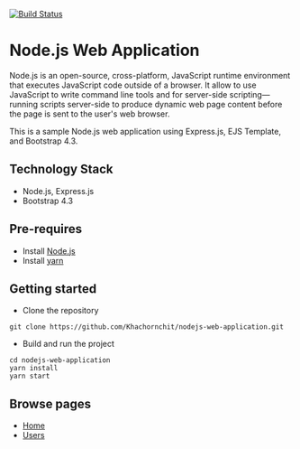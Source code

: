 [![Build Status](https://travis-ci.org/Khachornchit/Node.js-Web-Application.svg?branch=master)](https://travis-ci.org/Khachornchit/Node.js-Web-Application)

# Node.js Web Application
Node.js is an open-source, cross-platform, JavaScript runtime environment that executes JavaScript code outside of a browser. It allow to use JavaScript to write command line tools and for server-side scripting—running scripts server-side to produce dynamic web page content before the page is sent to the user's web browser.

This is a sample Node.js web application using Express.js, EJS Template, and Bootstrap 4.3.

## Technology Stack
* Node.js, Express.js
* Bootstrap 4.3

## Pre-requires
* Install [Node.js](https://nodejs.org/en/)
* Install [yarn](https://yarnpkg.com/en/)

## Getting started
* Clone the repository
```
git clone https://github.com/Khachornchit/nodejs-web-application.git
```
* Build and run the project
```
cd nodejs-web-application
yarn install
yarn start
```

## Browse pages
* [Home](http://localhost:3000/)
* [Users](http://localhost:3000/users)
